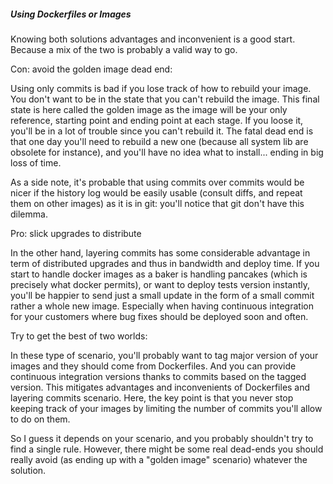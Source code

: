 

##### Using Dockerfiles or Images
Knowing both solutions advantages and inconvenient is a good start. Because a mix of the two is probably a valid way to go.

Con: avoid the golden image dead end:

Using only commits is bad if you lose track of how to rebuild your image. You don't want to be in the state that you can't rebuild the image. This final state is here called the golden image as the image will be your only reference, starting point and ending point at each stage. If you loose it, you'll be in a lot of trouble since you can't rebuild it. The fatal dead end is that one day you'll need to rebuild a new one (because all system lib are obsolete for instance), and you'll have no idea what to install... ending in big loss of time.

As a side note, it's probable that using commits over commits would be nicer if the history log would be easily usable (consult diffs, and repeat them on other images) as it is in git: you'll notice that git don't have this dilemma.

Pro: slick upgrades to distribute

In the other hand, layering commits has some considerable advantage in term of distributed upgrades and thus in bandwidth and deploy time. If you start to handle docker images as a baker is handling pancakes (which is precisely what docker permits), or want to deploy tests version instantly, you'll be happier to send just a small update in the form of a small commit rather a whole new image. Especially when having continuous integration for your customers where bug fixes should be deployed soon and often.

Try to get the best of two worlds:

In these type of scenario, you'll probably want to tag major version of your images and they should come from Dockerfiles. And you can provide continuous integration versions thanks to commits based on the tagged version. This mitigates advantages and inconvenients of Dockerfiles and layering commits scenario. Here, the key point is that you never stop keeping track of your images by limiting the number of commits you'll allow to do on them.

So I guess it depends on your scenario, and you probably shouldn't try to find a single rule. However, there might be some real dead-ends you should really avoid (as ending up with a "golden image" scenario) whatever the solution.
